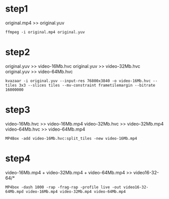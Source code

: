 # step1

original.mp4 >> original.yuv

`ffmpeg -i original.mp4 original.yuv` 

# step2

original.yuv >> video-16Mb.hvc
original.yuv >> video-32Mb.hvc
original.yuv >> video-64Mb.hvc

`kvazaar -i original.yuv --input-res 76800x3840 -o video-16Mb.hvc --tiles 3x3 --slices tiles --mv-constraint frametilemargin --bitrate 16000000`

# step3

video-16Mb.hvc >> video-16Mb.mp4
video-32Mb.hvc >> video-32Mb.mp4
video-64Mb.hvc >> video-64Mb.mp4

`MP4Box -add video-16Mb.hvc:split_tiles -new video-16Mb.mp4`

# step4

video-16Mb.mp4 + video-32Mb.mp4 + video-64Mb.mp4 >> video16-32-64/*

`MP4box -dash 1000 -rap -frag-rap -profile live -out video16-32-64Mb.mpd video-16Mb.mp4 video-32Mb.mp4 video-64Mb.mp4` 



